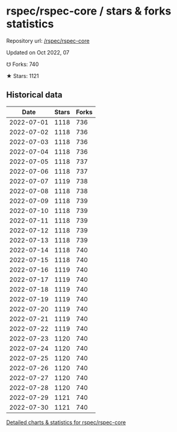 # rspec/rspec-core / stars & forks statistics

Repository url: [/rspec/rspec-core](https://github.com/rspec/rspec-core)

Updated on Oct 2022, 07

☋ Forks: 740

★ Stars: 1121

## Historical data
| Date | Stars | Forks |
|------|-------|-------|
| 2022-07-01 | 1118 | 736 | 
| 2022-07-02 | 1118 | 736 | 
| 2022-07-03 | 1118 | 736 | 
| 2022-07-04 | 1118 | 736 | 
| 2022-07-05 | 1118 | 737 | 
| 2022-07-06 | 1118 | 737 | 
| 2022-07-07 | 1119 | 738 | 
| 2022-07-08 | 1118 | 738 | 
| 2022-07-09 | 1118 | 739 | 
| 2022-07-10 | 1118 | 739 | 
| 2022-07-11 | 1118 | 739 | 
| 2022-07-12 | 1118 | 739 | 
| 2022-07-13 | 1118 | 739 | 
| 2022-07-14 | 1118 | 740 | 
| 2022-07-15 | 1118 | 740 | 
| 2022-07-16 | 1119 | 740 | 
| 2022-07-17 | 1119 | 740 | 
| 2022-07-18 | 1119 | 740 | 
| 2022-07-19 | 1119 | 740 | 
| 2022-07-20 | 1119 | 740 | 
| 2022-07-21 | 1119 | 740 | 
| 2022-07-22 | 1119 | 740 | 
| 2022-07-23 | 1120 | 740 | 
| 2022-07-24 | 1120 | 740 | 
| 2022-07-25 | 1120 | 740 | 
| 2022-07-26 | 1120 | 740 | 
| 2022-07-27 | 1120 | 740 | 
| 2022-07-28 | 1120 | 740 | 
| 2022-07-29 | 1121 | 740 | 
| 2022-07-30 | 1121 | 740 | 


[Detailed charts & statistics for rspec/rspec-core](https://reviewgithub.com/rep/rspec/rspec-core)
